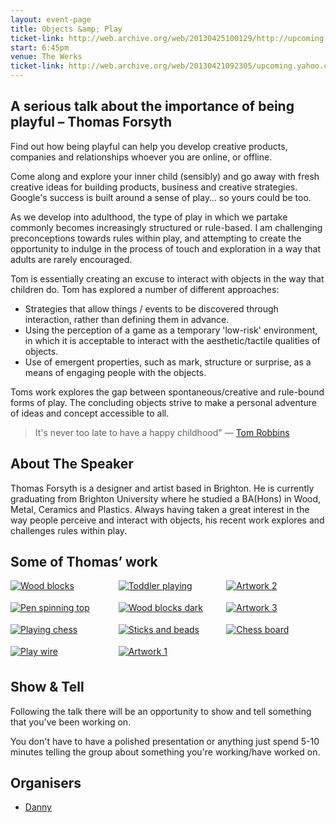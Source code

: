```yaml
---
layout: event-page
title: Objects &amp; Play
ticket-link: http://web.archive.org/web/20130425100129/http://upcoming.yahoo.com/event/863184/BRI/Hove/UX-Brighton-Objects-and-Play/The-Werks
start: 6:45pm
venue: The Werks
ticket-link: http://web.archive.org/web/20130421092305/upcoming.yahoo.com/event/863184/BRI/Hove/UX-Brighton-Objects-and-Play/The-Werks
---
```


<style>
.cols {
  -moz-column-count: 3;
  -webkit-column-count: 3;
  column-count: 3;  
}
.cols a {
  display: block;
  margin-bottom: 18px;
}

</style>



## A serious talk about the importance of being playful – Thomas Forsyth

Find out how being playful can help you develop creative products, companies and relationships whoever you are online, or offline. 

Come along and explore your inner child (sensibly) and go away with fresh creative ideas for building products, business and creative strategies. Google's success is built around a sense of play… so yours could be too.

As we develop into adulthood, the type of play in which we partake commonly becomes increasingly structured or rule-based. I am challenging preconceptions towards rules within play, and attempting to create the opportunity to indulge in the process of touch and exploration in a way that adults are rarely encouraged.

Tom is essentially creating an excuse to interact with objects in the way that children do. Tom has explored a number of different approaches:

- Strategies that allow things / events to be discovered through interaction, rather than defining them in advance.
- Using the perception of a game as a temporary 'low-risk' environment, in which it is acceptable to interact with the aesthetic/tactile qualities of objects.
- Use of emergent properties, such as mark, structure or surprise, as a means of engaging people with the objects.

Toms work explores the gap between spontaneous/creative and rule-bound forms of play. The concluding objects strive to make a personal adventure of ideas and concept accessible to all.

> It's never too late to have a happy childhood"
— [Tom Robbins](https://en.wikipedia.org/wiki/Tom_Robbins "Tom Robbins on Wikipedia")

## About The Speaker

Thomas Forsyth is a designer and artist based in Brighton. He is currently graduating from Brighton University where he studied a BA(Hons) in Wood, Metal, Ceramics and Plastics. Always having taken a great interest in the way people perceive and interact with objects, his recent work explores and challenges rules within play.

## Some of Thomas&#8217; work

<div class="cols mv3"><a href="https://www.flickr.com/photos/yandle/2671067304/in/set-72157606180891525"><img alt="Wood blocks" src="https://farm4.staticflickr.com/3223/2671067304_04def6c400_o_d.jpg"></a><a href="https://www.flickr.com/photos/yandle/2670245687/in/set-72157606180891525"><img alt="Pen spinning top" src="https://farm4.staticflickr.com/3250/2670245687_0163fe02fe_o_d.jpg"></a><a href="https://www.flickr.com/photos/yandle/2671067392/in/set-72157606180891525"><img alt="Playing chess" src="https://farm4.staticflickr.com/3147/2671067392_c5db0d472c_o_d.jpg"></a><a href="https://www.flickr.com/photos/yandle/2671066844/in/set-72157606180891525"><img alt="Play wire" src="https://farm4.staticflickr.com/3179/2671066844_68b0b15074_o_d.jpg"></a><a href="https://www.flickr.com/photos/yandle/2670245477/in/set-72157606180891525"><img alt="Toddler playing" src="https://farm4.staticflickr.com/3206/2670245477_8c5cc9ba19_o_d.jpg"></a><a href="https://www.flickr.com/photos/yandle/2670245341/in/set-72157606180891525"><img alt="Wood blocks dark" src="https://farm4.staticflickr.com/3085/2670245341_f40573e70e_o_d.jpg"></a><a href="https://www.flickr.com/photos/yandle/2670245207/in/set-72157606180891525"><img alt="Sticks and beads" src="https://farm4.staticflickr.com/3244/2670245207_9307512b84_o_d.jpg"></a><a href="https://www.flickr.com/photos/yandle/2670245423/in/set-72157606180891525"><img alt="Artwork 1" src="https://farm4.staticflickr.com/3024/2670245423_5c8b8d322b_o_d.jpg"></a><a href="https://www.flickr.com/photos/yandle/2670245979/in/set-72157606180891525"><img alt="Artwork 2" src="https://farm4.staticflickr.com/3270/2670245979_b5bb22107e_o_d.jpg"></a><a href="https://www.flickr.com/photos/yandle/2670245547/in/set-72157606180891525"><img alt="Artwork 3" src="https://farm4.staticflickr.com/3216/2670245547_c6e6bfb3a9_o_d.jpg"></a><a href="https://www.flickr.com/photos/yandle/2670245639/in/set-72157606180891525"><img alt="Chess board" src="https://farm4.staticflickr.com/3015/2670245639_09efaa6faa_o_d.jpg"></a></div>

## Show & Tell

Following the talk there will be an opportunity to show and tell something that you've been working on.

You don't have to have a polished presentation or anything just spend 5-10 minutes telling the group about something you're working/have worked on.

## Organisers

- <a href="http://uxbrighton.org.uk/about/#danny">Danny</a>
